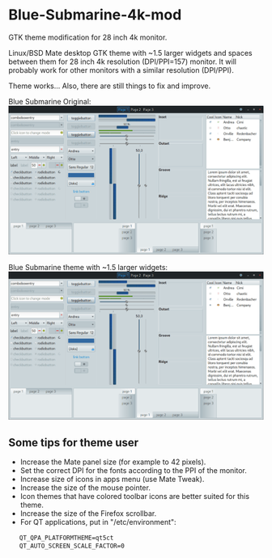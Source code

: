 # Blue-Submarine-4k-mod
GTK theme modification for 28 inch 4k monitor.

Linux/BSD Mate desktop GTK theme with ~1.5 larger widgets and spaces between them for 28 inch 4k resolution (DPI/PPI=157) monitor. It will probably work for other monitors with a similar resolution (DPI/PPI).

Theme works... Also, there are still things to fix and improve.

Blue Submarine Original:
![Blue Submarine Original theme](Blue-Submarine-original.png)

Blue Submarine theme with ~1.5 larger widgets:
![Blue Submarine theme with ~1.5 larger widgets](Blue-Submarine-original.png)

## Some tips for theme user

- Increase the Mate panel size (for example to 42 pixels).
- Set the correct DPI for the fonts according to the PPI of the monitor.
- Increase size of icons in apps menu (use Mate Tweak).
- Increase the size of the mouse pointer.
- Icon themes that have colored toolbar icons are better suited for this theme.
- Increase the size of the Firefox scrollbar.
- For QT applications, put in "/etc/environment":
```
   QT_QPA_PLATFORMTHEME=qt5ct
   QT_AUTO_SCREEN_SCALE_FACTOR=0
```
